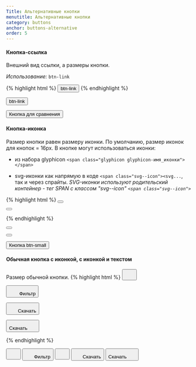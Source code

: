 ```yaml
---
Title: Альтернативные кнопки
menutitle: Альтернативные кнопки
category: buttons
anchor: buttons-alternative
order: 5
---
```


#### Кнопка-ссылка

Внешний вид ссылки, а размеры кнопки.

_Использование:_ `btn-link`

{% highlight html %}
  <button class="btn-link">btn-link</button>
{% endhighlight %}

<div class="bs-docs-example">
  <div class="">
  <button class="btn-link">btn-link</button>

  <button class="btn-default ml-10">Кнопка для сравнения</button>
  </div>
</div>

#### Кнопка-иконка

Размер кнопки равен размеру иконки.
По умолчанию, размер иконок для кнопок = 16px.
В кнопке могут использоваться иконки:
- из набора glyphicon `<span class="glyphicon glyphicon-имя_иконки"></span>`

- svg-иконки как напрямую в коде `<span class="svg--icon"><svg...`,
так и через спрайты. _SVG-иконки используют родительский контейнер - тег SPAN
с классом "svg--icon" `<span class="svg--icon">`_


{% highlight html %}
  <button class="btn-icon"><span class="svg--icon"><svg xmlns="http://www.w3.org/2000/svg" viewBox="0 0 24.5 24.5"><path d="M12.3 0C5.5 0 0 5.5 0 12.3s5.5 12.3 12.3 12.3S24.5 19 24.5 12.3 19 0 12.3 0zm7 13.8c0 .3-.2.5-.5.5h-4.6v4.6c0 .3-.2.5-.5.5h-3c-.3 0-.5-.2-.5-.5v-4.6H5.7c-.3 0-.5-.2-.5-.5v-3c0-.3.2-.5.5-.5h4.6V5.7c0-.3.2-.5.5-.5h3c.3 0 .5.2.5.5v4.6h4.6c.3 0 .5.2.5.5l-.1 3z" class="fill nostroke"></path></svg></span></button>

  <button class="btn-icon"><span class="glyphicon glyphicon-refresh"></span></button>

{% endhighlight %}
<div class="bs-docs-example">
  <div class="">
  <button class="btn-icon"><span class="svg--icon"><svg xmlns="http://www.w3.org/2000/svg" viewBox="0 0 24.5 24.5"><path d="M12.3 0C5.5 0 0 5.5 0 12.3s5.5 12.3 12.3 12.3S24.5 19 24.5 12.3 19 0 12.3 0zm7 13.8c0 .3-.2.5-.5.5h-4.6v4.6c0 .3-.2.5-.5.5h-3c-.3 0-.5-.2-.5-.5v-4.6H5.7c-.3 0-.5-.2-.5-.5v-3c0-.3.2-.5.5-.5h4.6V5.7c0-.3.2-.5.5-.5h3c.3 0 .5.2.5.5v4.6h4.6c.3 0 .5.2.5.5l-.1 3z" class="fill nostroke"></path></svg></span></button>

  <button class="btn-icon ml-10"><span class="glyphicon glyphicon-refresh"></span></button>

  <button class="btn-default btn-small ml-10">Кнопка btn-small</button>
  </div>
</div>

#### Обычная кнопка c иконкой, с иконкой и текстом
Размер обычной кнопки.
{% highlight html %}
  <button class="btn-link"><span class="svg--icon"><svg width="24" height="24"><use xlink:href="sprite.symbol.svg#glyphicons-basic-circle-alert"></use></svg></span></button>

  <button class="btn-link btn-default"><span class="svg--icon"><svg width="24" height="24"><use xlink:href="sprite.symbol.svg#glyphicons-basic-filter"></use></svg></span> Фильтр</button>

  <button class="btn-link btn-primary"><span class="svg--icon"><svg width="24" height="24"><use xlink:href="sprite.symbol.svg#glyphicons-basic-export"></use></svg></span><span class="btn__text">Скачать</span></button>

  <button class="btn-link btn-primary"><span class="btn__text">Скачать</span><span class="svg--icon"><svg width="24" height="24"><use xlink:href="sprite.symbol.svg#glyphicons-basic-export"></use></svg></span></button>

{% endhighlight %}

<div class="bs-docs-example">
  <button class="btn-link"><span class="svg--icon"><svg width="24" height="24"><use xlink:href="svg/sprite.symbol.svg#glyphicons-basic-circle-alert"></use></svg></span></button>
  <button class="btn-link btn-default ml-10"><span class="svg--icon"><svg width="24" height="24"><use xlink:href="svg/sprite.symbol.svg#glyphicons-basic-filter"></use></svg></span><span class="btn__text">Фильтр</span></button>
  <button class="btn-success ml-10"><span class="svg--icon"><svg width="24" height="24"><use xlink:href="svg/sprite.symbol.svg#glyphicons-basic-filter"></use></svg></span></button>
  <button class="btn-primary ml-10"><span class="svg--icon"><svg width="24" height="24"><use xlink:href="svg/sprite.symbol.svg#glyphicons-basic-export"></use></svg></span><span class="btn__text">Скачать</span></button>
  <button class="btn-primary ml-10"><span class="btn__text">Скачать</span><span class="svg--icon"><svg width="24" height="24"><use xlink:href="svg/sprite.symbol.svg#glyphicons-basic-export"></use></svg></span></button>
</div>
